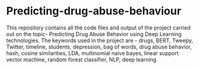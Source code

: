 # Predicting-drug-abuse-behaviour
This repository contains all the code files and output of the project carried out on the topic- Predicting Drug Abuse Behavior using Deep Learning technologies. The keywords used in the project are -  drugs, BERT, Tweepy, Twitter, timeline, students, depression, bag of words, drug abuse behavior, hash, cosine  similarities, LDA, multinomial naive bayes, linear support vector machine, random forest classifier, NLP, deep learning
